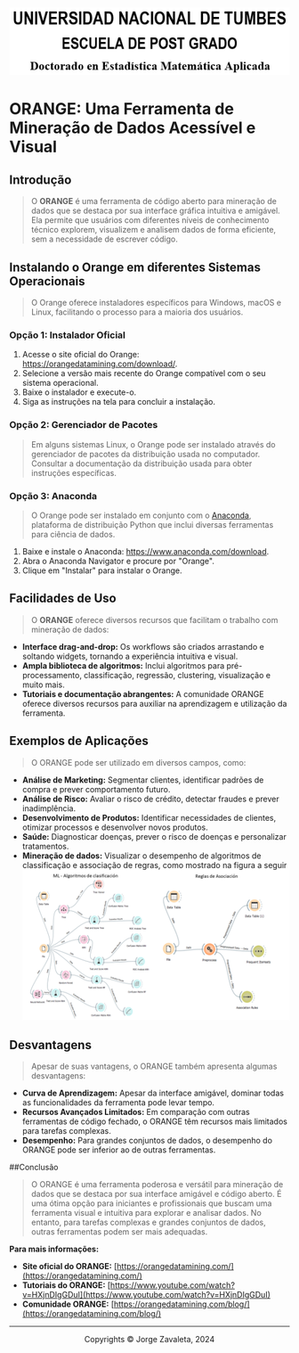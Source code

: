 ![UNT](images/untumbes.PNG)
---

# ORANGE: Uma Ferramenta de Mineração de Dados Acessível e Visual

## Introdução

> O **ORANGE** é uma ferramenta de código aberto para mineração de dados que se destaca por sua interface gráfica intuitiva e amigável. Ela permite que usuários com diferentes níveis de conhecimento técnico explorem, visualizem e analisem dados de forma eficiente, sem a necessidade de escrever código.

## Instalando o Orange em diferentes Sistemas Operacionais

> O Orange oferece instaladores específicos para Windows, macOS e Linux, facilitando o processo para a maioria dos usuários.

### Opção 1: Instalador Oficial

1. Acesse o site oficial do Orange: https://orangedatamining.com/download/.
2. Selecione a versão mais recente do Orange compatível com o seu sistema operacional.
3. Baixe o instalador e execute-o.
4. Siga as instruções na tela para concluir a instalação.

### Opção 2: Gerenciador de Pacotes

> Em alguns sistemas Linux, o Orange pode ser instalado através do gerenciador de pacotes da distribuição usada no computador. Consultar a documentação da distribuição usada para obter instruções específicas.

### Opção 3: Anaconda

> O Orange pode ser instalado em conjunto com o [Anaconda](https://www.anaconda.com/download), plataforma de distribuição Python que inclui diversas ferramentas para ciência de dados.

1. Baixe e instale o Anaconda: https://www.anaconda.com/download.
2. Abra o Anaconda Navigator e procure por "Orange".
3. Clique em "Instalar" para instalar o Orange.

## Facilidades de Uso

> O **ORANGE** oferece diversos recursos que facilitam o trabalho com mineração de dados:

* **Interface drag-and-drop:** Os workflows são criados arrastando e soltando widgets, tornando a experiência intuitiva e visual.
* **Ampla biblioteca de algoritmos:** Inclui algoritmos para pré-processamento, classificação, regressão, clustering, visualização e muito mais.
* **Tutoriais e documentação abrangentes:** A comunidade ORANGE oferece diversos recursos para auxiliar na aprendizagem e utilização da ferramenta.

## Exemplos de Aplicações

> O ORANGE pode ser utilizado em diversos campos, como:

* **Análise de Marketing:** Segmentar clientes, identificar padrões de compra e prever comportamento futuro.
* **Análise de Risco:** Avaliar o risco de crédito, detectar fraudes e prever inadimplência.
* **Desenvolvimento de Produtos:** Identificar necessidades de clientes, otimizar processos e desenvolver novos produtos.
* **Saúde:** Diagnosticar doenças, prever o risco de doenças e personalizar tratamentos.
* **Mineração de dados:** Visualizar o desempenho de algoritmos de classificação e associação de regras, como mostrado na figura a seguir
![orange](images/orange3.png)

## Desvantagens

> Apesar de suas vantagens, o ORANGE também apresenta algumas desvantagens:

* **Curva de Aprendizagem:** Apesar da interface amigável, dominar todas as funcionalidades da ferramenta pode levar tempo.
* **Recursos Avançados Limitados:** Em comparação com outras ferramentas de código fechado, o ORANGE têm  recursos mais limitados para tarefas complexas.
* **Desempenho:** Para grandes conjuntos de dados, o desempenho do ORANGE pode ser inferior ao de outras ferramentas.

##Conclusão

> O ORANGE é uma ferramenta poderosa e versátil para mineração de dados que se destaca por sua interface amigável e código aberto. É uma ótima opção para iniciantes e profissionais que buscam uma ferramenta visual e intuitiva para explorar e analisar dados. No entanto, para tarefas complexas e grandes conjuntos de dados, outras ferramentas podem ser mais adequadas.

**Para mais informações:**

* **Site oficial do ORANGE:** [https://orangedatamining.com/](https://orangedatamining.com/)
* **Tutoriais do ORANGE:** [https://www.youtube.com/watch?v=HXjnDIgGDuI](https://www.youtube.com/watch?v=HXjnDIgGDuI)
* **Comunidade ORANGE:** [https://orangedatamining.com/blog/](https://orangedatamining.com/blog/)


---
 <center> Copyrights &copy; Jorge Zavaleta, 2024 </center>
